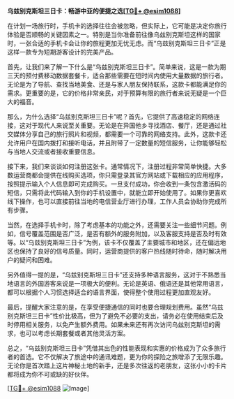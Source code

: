 **乌兹别克斯坦三日卡：畅游中亚的便捷之选[[TG💪+ @esim1088](https://t.me/s/esim1088)]**

在计划一场旅行时，手机卡的选择往往会被忽略，但实际上，它可能是决定你旅行体验是否顺畅的关键因素之一。特别是当你准备前往像乌兹别克斯坦这样的国家时，一张合适的手机卡会让你的旅程更加无忧无虑。而“乌兹别克斯坦三日卡”正是这样一款专为短期游客设计的完美产品。

首先，让我们来了解一下什么是“乌兹别克斯坦三日卡”。简单来说，这是一款为期三天的预付费移动数据套餐卡，适合那些需要在短时间内使用大量数据的旅行者。无论是为了导航、查找当地美食、还是与家人朋友保持联系，这款卡都能满足你的需求。更重要的是，它的价格非常亲民，对于预算有限的旅行者来说无疑是一个巨大的福音。

那么，为什么选择“乌兹别克斯坦三日卡”呢？首先，它提供了高速稳定的网络连接，这对于现代人来说至关重要。无论是在异国他乡寻找酒店、餐厅，还是通过社交媒体分享自己的旅行照片和视频，都需要一个可靠的网络支持。此外，这款卡还允许用户在国内拨打和接听电话，并且附带了一定数量的短信服务，让你能够轻松与当地人交流或者接收重要信息。

接下来，我们来谈谈如何注册这张卡。通常情况下，注册过程非常简单快捷。大多数运营商都会提供在线购买选项，你只需登录其官方网站或下载相应的应用程序，按照提示输入个人信息即可完成购买。一旦支付成功，你会收到一条包含激活码的短信，只需将此代码输入到你的手机设置中，就能立即开始使用了。如果你更喜欢线下操作，也可以直接前往当地的电信营业厅进行办理，工作人员会协助你完成所有步骤。

当然，在选择手机卡时，除了考虑基本的功能之外，还需要关注一些细节问题。例如，信号覆盖范围是否广泛，是否有额外的服务附加，以及客服支持是否及时有效等。以“乌兹别克斯坦三日卡”为例，该卡不仅覆盖了主要城市和地区，还在偏远地区也保持了良好的信号质量。同时，运营商提供的客户热线随时待命，随时解决用户的疑问和困难。

另外值得一提的是，“乌兹别克斯坦三日卡”还支持多种语言服务，这对于不熟悉当地语言的外国游客来说是一项极大的便利。无论是英语、俄语还是其他常用语言，都可以根据个人习惯选择适合的语言界面，使得整个使用过程更加直观友好。

最后，提醒大家注意的是，在享受便捷通信的同时也要合理规划费用。虽然“乌兹别克斯坦三日卡”性价比极高，但为了避免不必要的支出，请务必在使用结束后及时停用相关服务，以免产生额外费用。如果未来还有再次访问乌兹别克斯坦的需求，也可以考虑长期套餐或者其他灵活方案。

总之，“乌兹别克斯坦三日卡”凭借其出色的性能表现和实惠的价格成为了众多旅行者的首选。它不仅解决了旅途中的通讯难题，更为你的探险之旅增添了无限乐趣。无论你是首次踏上这片神秘土地的新手，还是多次往返的老朋友，这张小小的卡片都将成为你不可或缺的好伙伴。

[[TG💪+ @esim1088](https://t.me/s/esim1088) ![Image](https://i.postimg.cc/4NQfJmqS/Snipaste-2025-05-13-00-14-12.png)]